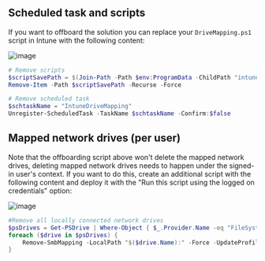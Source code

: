 ## Scheduled task and scripts

If you want to offboard the solution you can replace your `DriveMapping.ps1` script in Intune with the following content:

![image](https://user-images.githubusercontent.com/32899754/94411711-2c401580-0179-11eb-9e26-49501af32b7d.png)


```powershell
# Remove scripts
$scriptSavePath = $(Join-Path -Path $env:ProgramData -ChildPath "intune-drive-mapping-generator")
Remove-Item -Path $scriptSavePath -Recurse -Force

# Remove scheduled task
$schtaskName = "IntuneDriveMapping"
Unregister-ScheduledTask -TaskName $schtaskName -Confirm:$false
```

## Mapped network drives (per user)

Note that the offboarding script above won't delete the mapped network drives, deleting mapped network drives needs to happen under the signed-in user's context. If you want to do this, create an additional script with the following content and deploy it with the "Run this script using the logged on credentials" option:

![image](https://user-images.githubusercontent.com/32899754/94411583-09156600-0179-11eb-8787-70cab8825a99.png)

```powershell
#Remove all locally connected network drives
$psDrives = Get-PSDrive | Where-Object { $_.Provider.Name -eq "FileSystem" -and $_.Root -notin @("$env:SystemDrive\", "D:\") }
foreach ($drive in $psDrives) {
    Remove-SmbMapping -LocalPath "$($drive.Name):" -Force -UpdateProfile
}
```



